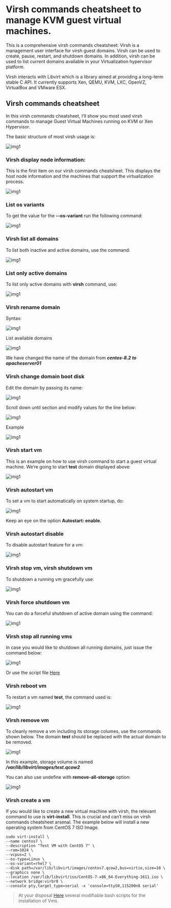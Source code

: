 # Virsh commands cheatsheet to manage KVM guest virtual machines.

This is a comprehensive virsh commands cheatsheet: Virsh is a management user interface for virsh guest domains. Virsh can be used to create, pause, restart, and shutdown domains. In addition, virsh can be used to list current domains available in your Virtualization hypervisor platform.

Virsh interacts with Libvirt which is a library aimed at providing a long-term stable C API. It currently supports Xen, QEMU, KVM, LXC, OpenVZ, VirtualBox and VMware ESX.

## Virsh commands cheatsheet

In this virsh commands cheatsheet, I’ll show you most used virsh commands to manage Guest Virtual Machines running on KVM or Xen Hypervisor.

The basic structure of most virsh usage is:

![img1](img/networking/24.png)

### Virsh display node information:

This is the first item on our virsh commands cheatsheet. This displays the host node information and the machines that support the virtualization process.

![img1](img/networking/25.png)

### List os variants

To get the value for the **--os-variant** run the following command:

![img1](img/networking/26.png)

### Virsh list all domains

To list both inactive and active domains, use the command:

![img1](img/networking/27.png)

### List only active domains

To list only active domains with **virsh** command, use:

![img1](img/networking/28.png)

### Virsh rename domain

Syntax:

![img1](img/networking/29.png)

List available domains

![img1](img/networking/30.png)

We have changed the name of the domain from ***centos-8.2 to apacheserver01***

### Virsh change domain boot disk

Edit the domain by passing its name:

![img1](img/networking/31.png)

Scroll down until <devices> section and modify values for the line below:

![img1](img/networking/32.png)

Example

![img1](img/networking/33.png)

### Virsh start vm

This is an example on how to use virsh command to start a guest virtual machine. We’re going to start **test** domain displayed above:

![img1](img/networking/34.png)

### Virsh autostart vm

To set a vm to start automatically on system startup, do:


![img1](img/networking/35.png)

Keep an eye on the option **Autostart: enable.**

### Virsh autostart disable

To disable autostart feature for a vm:

![img1](img/networking/36.png)

### Virsh stop vm, virsh shutdown vm

To shutdown a running vm gracefully use:

![img1](img/networking/37.png)

### Virsh force shutdown vm

You can do a forceful shutdown of active domain using the command:

![img1](img/networking/38.png)

### Virsh stop all running vms

In case you would like to shutdown all running domains, just issue the command below:

![img1](img/networking/39.png)

Or use the script file [Here](https://gitea.86thumbs.net/Abdellah/Project_Hypervisor_KVM_Virtualization/src/branch/master/scripts/stop_all_running_vms.sh)

### Virsh reboot vm

To restart a vm named **test**, the command used is:

![img1](img/networking/40.png)

### Virsh remove vm

To cleanly remove a vm including its storage columes, use the commands shown below. The domain **test** should be replaced with the actual domain to be removed.

![img1](img/networking/41.png)

In this example, storage volume is named ***/var/lib/libvirt/images/test.qcow2***

You can also use undefine with **remove-all-storage** option:

![img1](img/networking/42.png)

### Virsh create a vm

If you would like to create a new virtual machine with virsh, the relevant command to use is **virt-install**. This is crucial and can’t miss on virsh commands cheatsheet arsenal. The example below will install a new operating system from CentOS 7 ISO Image.

```
sudo virt-install \
--name centos7 \
--description "Test VM with CentOS 7" \
--ram=1024 \
--vcpus=2 \
--os-type=Linux \
--os-variant=rhel7 \
--disk path=/var/lib/libvirt/images/centos7.qcow2,bus=virtio,size=10 \
--graphics none \
--location /var/lib/libvirt/iso/CentOS-7-x86_64-Everything-1611.iso \
--network bridge:virbr0 \
--console pty,target_type=serial -x 'console=ttyS0,115200n8 serial'
```

>At your disposal [Here](https://gitea.86thumbs.net/Abdellah/Project_Hypervisor_KVM_Virtualization/src/branch/master/scripts/) several modifiable bash scripts for the installation of Vms.




















